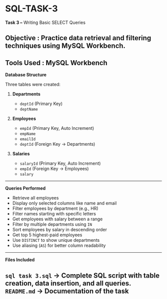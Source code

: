 # SQL-TASK-3

**Task 3 –** Writing Basic SELECT Queries

**Objective** : Practice data retrieval and filtering techniques using MySQL Workbench.
---
**Tools Used** : MySQL Workbench
---

**Database Structure**

Three tables were created:

1. **Departments**

   * `deptId` (Primary Key)
   * `deptName`

2. **Employees**

   * `empId` (Primary Key, Auto Increment)
   * `empName`
   * `emailId`
   * `deptId` (Foreign Key → Departments)

3. **Salaries**

   * `salaryId` (Primary Key, Auto Increment)
   * `empId` (Foreign Key → Employees)
   * `salary`
---

**Queries Performed**

* Retrieve all employees
* Display only selected columns like name and email
* Filter employees by department (e.g., HR)
* Filter names starting with specific letters
* Get employees with salary between a range
* Filter by multiple departments using `IN`
* Sort employees by salary in descending order
* Get top 5 highest-paid employees
* Use `DISTINCT` to show unique departments
* Use aliasing (`AS`) for better column readability
---

**Files Included**

`sql task 3.sql` → Complete SQL script with table creation, data insertion, and all queries.
`README.md` → Documentation of the task
---
